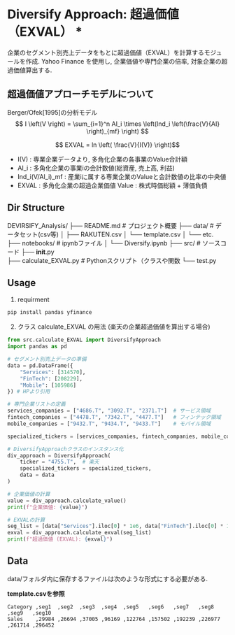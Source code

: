 # Diversify Approach: 超過価値（EXVAL） *

企業のセグメント別売上データをもとに超過価値（EXVAL）を計算するモジュールを作成.
Yahoo Finance を使用し, 企業価値や専門企業の倍率, 対象企業の超過価値算出する.



## 超過価値アプローチモデルについて
Berger/Ofek[1995]の分析モデル
$$
I \left(V \right) = 
\sum_{i=1}^n AI_i \times \left(Ind_i \left(\frac{V}{AI} \right)_{mf} \right)
$$


$$ EXVAL = ln \left( \frac{V}{I(V)} \right)$$

- I(V) : 専業企業データより, 多角化企業の各事業のValue合計額
- AI_i : 多角化企業の事業iの会計数値(総資産, 売上高, 利益)
- Ind_i(V/AI_i)_mf : 産業iに属する専業企業のValueと会計数値の比率の中央値
- EXVAL : 多角化企業の超過企業価値
Value : 株式時価総額 + 薄価負債


## Dir Structure

DEVIRSIFY_Analysis/
├──  README.md            # プロジェクト概要
├── data/                 # データセット(csv等)
│   ├── RAKUTEN.csv
│   └── template.csv
│   └── etc.
├── notebooks/            # ipynbファイル
│   └── Diversify.ipynb
├── src/                  # ソースコード
   ├── __init__.py      
   ├── calculate_EXVAL.py # Pythonスクリプト（クラスや関数
   └── test.py

## Usage

1. requirment
```bash
pip install pandas yfinance
```

2. クラス calculate_EXVAL の用法
(楽天の企業超過価値を算出する場合)
```python
from src.calculate_EXVAL import DiversifyApproach
import pandas as pd

# セグメント別売上データの準備
data = pd.DataFrame({
    "Services": [314570], 
    "FinTech": [208229], 
    "Mobile": [105986]
}) # HPより引用

# 専門企業リストの定義
services_companies = ["4686.T", "3092.T", "2371.T"]  # サービス領域
fintech_companies = ["4478.T", "7342.T", "4477.T"]   # フィンテック領域
mobile_companies = ["9432.T", "9434.T", "9433.T"]    # モバイル領域

specialized_tickers = [services_companies, fintech_companies, mobile_companies]

# DiversifyApproachクラスのインスタンス化
div_approach = DiversifyApproach(
    ticker = "4755.T",  # 楽天
    specialized_tickers = specialized_tickers,
    data = data
)

# 企業価値の計算
value = div_approach.calculate_value()
print(f"企業価値: {value}")

# EXVALの計算
seg_list = [data["Services"].iloc[0] * 1e6, data["FinTech"].iloc[0] * 1e6]
exval = div_approach.calculate_exval(seg_list)
print(f"超過価値 (EXVAL): {exval}")
```

## Data
data/フォルダ内に保存するファイルは次のような形式にする必要がある.


**template.csvを参照**
```csv
Category ,seg1  ,seg2  ,seg3  ,seg4  ,seg5   ,seg6   ,seg7   ,seg8   ,seg9   ,seg10
Sales    ,29984 ,26694 ,37005 ,96169 ,122764 ,157502 ,192239 ,226977 ,261714 ,296452
```



